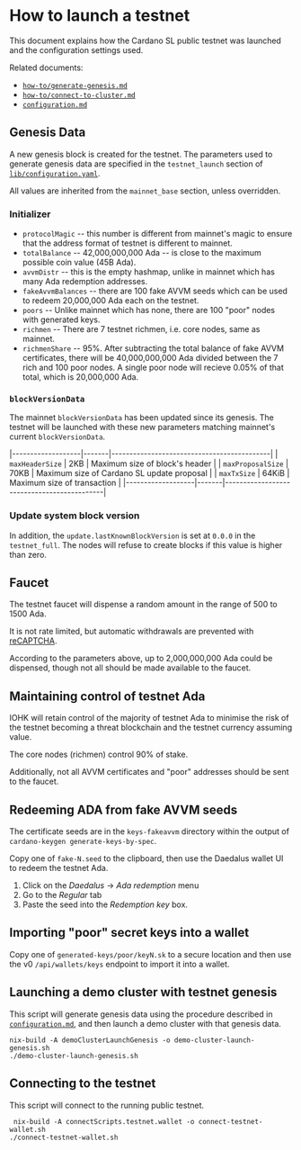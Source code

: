 # How to launch a testnet

This document explains how the Cardano SL public testnet was launched
and the configuration settings used.

Related documents:

 * [`how-to/generate-genesis.md`](./generate-genesis.md)
 * [`how-to/connect-to-cluster.md`](./connect-to-cluster.md)
 * [`configuration.md`](../configuration.md)

## Genesis Data

A new genesis block is created for the testnet. The parameters used to
generate genesis data are specified in the `testnet_launch` section of
[`lib/configuration.yaml`](../../lib/configuration.yaml).

All values are inherited from the `mainnet_base` section, unless
overridden.

### Initializer

 * `protocolMagic` -- this number is different from mainnet's magic to
   ensure that the address format of testnet is different to mainnet.
 * `totalBalance` -- 42,000,000,000 Ada -- is close to the maximum
   possible coin value (45B Ada).
 * `avvmDistr` -- this is the empty hashmap, unlike in mainnet which
   has many Ada redemption addresses.
 * `fakeAvvmBalances` -- there are 100 fake AVVM seeds which can be
   used to redeem 20,000,000 Ada each on the testnet.
 * `poors` -- Unlike mainnet which has none, there are 100 "poor"
   nodes with generated keys.
 * `richmen` -- There are 7 testnet richmen, i.e. core nodes, same as
   mainnet.
 * `richmenShare` -- 95%. After subtracting the total balance of fake
   AVVM certificates, there will be 40,000,000,000 Ada divided between
   the 7 rich and 100 poor nodes. A single poor node will recieve
   0.05% of that total, which is 20,000,000 Ada.

### `blockVersionData`

The mainnet `blockVersionData` has been updated since its genesis. The
testnet will be launched with these new parameters matching mainnet's
current `blockVersionData`.

|-------------------|-------|--------------------------------------------|
| `maxHeaderSize`   | 2KB   | Maximum size of block's header             |
| `maxProposalSize` | 70KB  | Maximum size of Cardano SL update proposal |
| `maxTxSize`       | 64KiB | Maximum size of transaction                |
|-------------------|-------|--------------------------------------------|

### Update system block version

In addition, the `update.lastKnownBlockVersion` is set at `0.0.0` in
the `testnet_full`. The nodes will refuse to create blocks if this
value is higher than zero.
 
## Faucet

The testnet faucet will dispense a random amount in the range of 500
to 1500 Ada.

It is not rate limited, but automatic withdrawals are prevented with
[reCAPTCHA](https://developers.google.com/recaptcha/).

According to the parameters above, up to 2,000,000,000 Ada could be
dispensed, though not all should be made available to the faucet.

## Maintaining control of testnet Ada

IOHK will retain control of the majority of testnet Ada to minimise
the risk of the testnet becoming a threat blockchain and the testnet
currency assuming value.

The core nodes (richmen) control 90% of stake.

Additionally, not all AVVM certificates and "poor" addresses should be
sent to the faucet.

## Redeeming ADA from fake AVVM seeds

The certificate seeds are in the `keys-fakeavvm` directory within the
output of `cardano-keygen generate-keys-by-spec`.

Copy one of `fake-N.seed` to the clipboard, then use the Daedalus
wallet UI to redeem the testnet Ada.

1. Click on the _Daedalus_ → _Ada redemption_ menu
2. Go to the _Regular_ tab
3. Paste the seed into the _Redemption key_ box.

## Importing "poor" secret keys into a wallet

Copy one of `generated-keys/poor/keyN.sk` to a secure location and
then use the v0 `/api/wallets/keys` endpoint to import it into a
wallet.

## Launching a demo cluster with testnet genesis

This script will generate genesis data using the procedure described
in [`configuration.md`](../configuration.md), and then launch a demo
cluster with that genesis data.

    nix-build -A demoClusterLaunchGenesis -o demo-cluster-launch-genesis.sh
    ./demo-cluster-launch-genesis.sh
    
## Connecting to the testnet

This script will connect to the running public testnet.

     nix-build -A connectScripts.testnet.wallet -o connect-testnet-wallet.sh
    ./connect-testnet-wallet.sh

